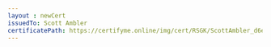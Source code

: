```yaml
--- 
layout : newCert 
issuedTo: Scott Ambler
certificatePath: https://certifyme.online/img/cert/RSGK/ScottAmbler_d6e28.png
--- 
```

